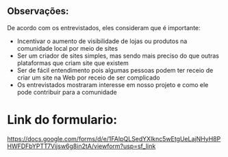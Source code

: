 ## Observações:
De acordo com os entrevistados, eles consideram que é importante:
* Incentivar o aumento de visibilidade de lojas ou produtos na comunidade local por meio de sites
* Ser um criador de sites simples, mas sendo mais preciso do que outras plataformas que criam site que existem
* Ser de fácil entendimento pois algumas pessoas podem ter receio de criar um site na Web por receio de ser complicado
* Os entrevistados mostraram interesse em nosso projeto e como ele pode contribuir para a comunidade

# Link do formulario:
https://docs.google.com/forms/d/e/1FAIpQLSedYXlknc5wEtgUeLajNHyH8PHWFDFbYPTT7Vijsw6g8in2tA/viewform?usp=sf_link
